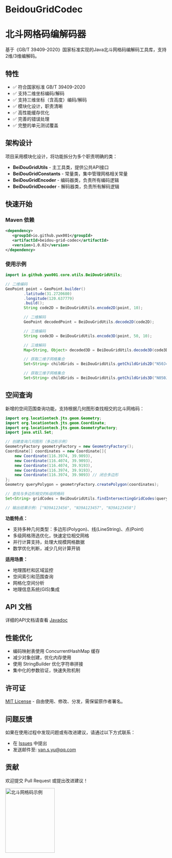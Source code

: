 # BeidouGridCodec
# 北斗网格码编解码器

基于《GB/T 39409-2020》国家标准实现的Java北斗网格码编解码工具库，支持2维/3维编解码。

## 特性

- ✅ 符合国家标准 GB/T 39409-2020
- ✅ 支持二维坐标编码/解码
- ✅ 支持三维坐标（含高度）编码/解码  
- ✅ 模块化设计，职责清晰
- ✅ 高性能缓存优化
- ✅ 完善的错误处理
- ✅ 完整的单元测试覆盖

## 架构设计

项目采用模块化设计，将功能拆分为多个职责明确的类：

- **BeiDouGridUtils** - 主工具类，提供公共API接口
- **BeiDouGridConstants** - 常量类，集中管理网格相关常量
- **BeiDouGridEncoder** - 编码器类，负责所有编码逻辑
- **BeiDouGridDecoder** - 解码器类，负责所有解码逻辑

## 快速开始

### Maven 依赖

```xml
<dependency>
   <groupId>io.github.ywx001</groupId>
   <artifactId>beidou-grid-codec</artifactId>
   <version>1.0.02</version>
</dependency>
```

### 使用示例

```java
import io.github.ywx001.core.utils.BeiDouGridUtils;

// 二维编码
GeoPoint point = GeoPoint.builder()
        .latitude(31.2720680)
        .longitude(120.637779)
        .build();
        String code2D = BeiDouGridUtils.encode2D(point, 10);

        // 二维解码  
        GeoPoint decodedPoint = BeiDouGridUtils.decode2D(code2D);

        // 三维编码
        String code3D = BeiDouGridUtils.encode3D(point, 50, 10);

        // 三维解码
        Map<String, Object> decoded3D = BeiDouGridUtils.decode3D(code3D);

        // 获取二维子网格集合
        Set<String> childGrids = BeiDouGridUtils.getChildGrids2D("N50J475");

        // 获取三维子网格集合
        Set<String> childGrids = BeiDouGridUtils.getChildGrids3D("N050J0047050");
```

## 空间查询

新增的空间范围查询功能，支持根据几何图形查找相交的北斗网格码：

```java
import org.locationtech.jts.geom.Geometry;
import org.locationtech.jts.geom.Coordinate;
import org.locationtech.jts.geom.GeometryFactory;
import java.util.Set;

// 创建查询几何图形（多边形示例）
GeometryFactory geometryFactory = new GeometryFactory();
Coordinate[] coordinates = new Coordinate[]{
    new Coordinate(116.3974, 39.9093),
    new Coordinate(116.4074, 39.9093), 
    new Coordinate(116.4074, 39.9193),
    new Coordinate(116.3974, 39.9193),
    new Coordinate(116.3974, 39.9093) // 闭合多边形
};
Geometry queryPolygon = geometryFactory.createPolygon(coordinates);

// 查找与多边形相交的6级网格码
Set<String> gridCodes = BeiDouGridUtils.findIntersectingGridCodes(queryPolygon, 6);

// 输出结果示例: ["N39A123456", "N39A123457", "N39A123458"]
```

**功能特点：**
- 支持多种几何类型：多边形(Polygon)、线(LineString)、点(Point)
- 多级网格筛选优化，快速定位相交网格
- 并行计算支持，处理大规模网格数据
- 数学优化判断，减少几何计算开销

**适用场景：**
- 地理围栏和区域监控
- 空间索引和范围查询  
- 网格化空间分析
- 地理信息系统(GIS)集成

## API 文档

详细的API文档请查看 [Javadoc](target/apidocs/index.html)

## 性能优化

- 编码映射表使用 ConcurrentHashMap 缓存
- 减少对象创建，优化内存使用
- 使用 StringBuilder 优化字符串拼接
- 集中化的参数验证，快速失败机制

## 许可证

[MIT License](LICENSE) - 自由使用、修改、分发，需保留原作者署名。

## 问题反馈

如果在使用过程中发现问题或有改进建议，请通过以下方式联系：

- 在 [Issues](https://github.com/ywx001/BeidouGridCodec/issues) 中提出
- 发送邮件至: van.s.yu@qq.com

## 贡献

欢迎提交 Pull Request 或提出改进建议！

<img width="154" height="202" alt="北斗网格码示例" src="https://github.com/user-attachments/assets/6e33e114-fc50-467a-95c3-9837e2079084" />
